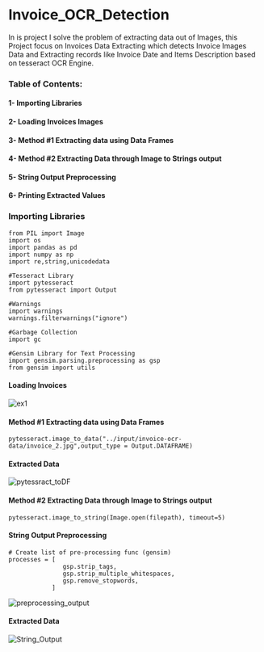 # Invoice_OCR_Detection
In is project I solve the problem of extracting data out of Images, this Project focus on Invoices Data Extracting which detects Invoice Images Data and Extracting records like Invoice Date and Items Description based on tesseract OCR Engine.

### Table of Contents:

#### 1- Importing Libraries
#### 2- Loading Invoices Images
#### 3- Method #1 Extracting data using Data Frames
#### 4- Method #2 Extracting Data through Image to Strings output
#### 5- String Output Preprocessing
#### 6- Printing Extracted Values



### Importing Libraries
```
from PIL import Image
import os
import pandas as pd
import numpy as np
import re,string,unicodedata
```
```
#Tesseract Library
import pytesseract
from pytesseract import Output

#Warnings
import warnings
warnings.filterwarnings("ignore")
```
```
#Garbage Collection
import gc

#Gensim Library for Text Processing
import gensim.parsing.preprocessing as gsp
from gensim import utils
```

#### Loading Invoices

![ex1](https://user-images.githubusercontent.com/24530726/166585913-7b0b6a6d-acf7-40bb-8eb3-16b86e08ee22.jpg)




#### Method #1 Extracting data using Data Frames


```
pytesseract.image_to_data("../input/invoice-ocr-data/invoice_2.jpg",output_type = Output.DATAFRAME)
```

#### Extracted Data

![pytessract_toDF](https://user-images.githubusercontent.com/24530726/166586644-76e03350-6643-4f22-bd75-8e9d0aba49ae.png)



#### Method #2 Extracting Data through Image to Strings output

```
pytesseract.image_to_string(Image.open(filepath), timeout=5)
```

#### String Output Preprocessing

```
# Create list of pre-processing func (gensim)
processes = [
               gsp.strip_tags, 
               gsp.strip_multiple_whitespaces,
               gsp.remove_stopwords, 
            ]
```

![preprocessing_output](https://user-images.githubusercontent.com/24530726/166587449-37481b53-18f4-4618-a1e6-156d815bff8f.png)


#### Extracted Data


![String_Output](https://user-images.githubusercontent.com/24530726/166588116-1ca9f699-ff61-4fa7-a6fb-080db5d53455.png)






